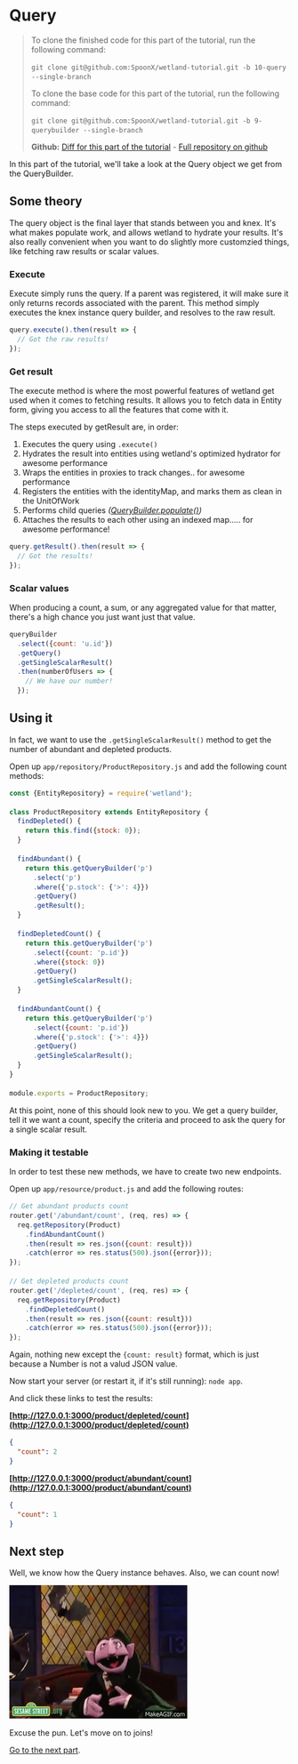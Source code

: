 # Query
> To clone the finished code for this part of the tutorial, run the following command:
>
> `git clone git@github.com:SpoonX/wetland-tutorial.git -b 10-query --single-branch`
>
> To clone the base code for this part of the tutorial, run the following command:
>
> `git clone git@github.com:SpoonX/wetland-tutorial.git -b 9-querybuilder --single-branch`
>
> **Github:** [Diff for this part of the tutorial](https://github.com/SpoonX/wetland-tutorial/compare/9-querybuilder...10-query?diff=split) - [Full repository on github](https://github.com/SpoonX/wetland-tutorial)

In this part of the tutorial, we'll take a look at the Query object we get from the QueryBuilder.

## Some theory
The query object is the final layer that stands between you and knex. It's what makes populate work, and allows wetland to hydrate your results. It's also really convenient when you want to do slightly more customzied things, like fetching raw results or scalar values.

### Execute
Execute simply runs the query. If a parent was registered, it will make sure it only returns records associated with the parent. This method simply executes the knex instance query builder, and resolves to the raw result.

```js
query.execute().then(result => {
  // Got the raw results!
});
```

### Get result
The execute method is where the most powerful features of wetland get used when it comes to fetching results.
It allows you to fetch data in Entity form, giving you access to all the features that come with it.

The steps executed by getResult are, in order:

1. Executes the query using `.execute()`
2. Hydrates the result into entities using wetland's optimized hydrator for awesome performance
3. Wraps the entities in proxies to track changes.. for awesome performance
4. Registers the entities with the identityMap, and marks them as clean in the UnitOfWork
5. Performs child queries _([QueryBuilder.populate()](./querybuilder.md#populate))_
6. Attaches the results to each other using an indexed map..... for awesome performance!

```js
query.getResult().then(result => {
  // Got the results!
});
```

### Scalar values
When producing a count, a sum, or any aggregated value for that matter, there's a high chance you just want just that value.

```js
queryBuilder
  .select({count: 'u.id'})
  .getQuery()
  .getSingleScalarResult()
  .then(numberOfUsers => {
    // We have our number!
  });
```

## Using it
In fact, we want to use the `.getSingleScalarResult()` method to get the number of abundant and depleted products.

Open up `app/repository/ProductRepository.js` and add the following count methods:

```js
const {EntityRepository} = require('wetland');

class ProductRepository extends EntityRepository {
  findDepleted() {
    return this.find({stock: 0});
  }

  findAbundant() {
    return this.getQueryBuilder('p')
      .select('p')
      .where({'p.stock': {'>': 4}})
      .getQuery()
      .getResult();
  }

  findDepletedCount() {
    return this.getQueryBuilder('p')
      .select({count: 'p.id'})
      .where({stock: 0})
      .getQuery()
      .getSingleScalarResult();
  }

  findAbundantCount() {
    return this.getQueryBuilder('p')
      .select({count: 'p.id'})
      .where({'p.stock': {'>': 4}})
      .getQuery()
      .getSingleScalarResult();
  }
}

module.exports = ProductRepository;
```

At this point, none of this should look new to you. We get a query builder, tell it we want a count, specify the criteria and proceed to ask the query for a single scalar result.

### Making it testable
In order to test these new methods, we have to create two new endpoints.

Open up `app/resource/product.js` and add the following routes:

```js
// Get abundant products count
router.get('/abundant/count', (req, res) => {
  req.getRepository(Product)
    .findAbundantCount()
    .then(result => res.json({count: result}))
    .catch(error => res.status(500).json({error}));
});

// Get depleted products count
router.get('/depleted/count', (req, res) => {
  req.getRepository(Product)
    .findDepletedCount()
    .then(result => res.json({count: result}))
    .catch(error => res.status(500).json({error}));
});
```

Again, nothing new except the `{count: result}` format, which is just because a Number is not a valud JSON value.

Now start your server (or restart it, if it's still running): `node app`.

And click these links to test the results:

**[http://127.0.0.1:3000/product/depleted/count](http://127.0.0.1:3000/product/depleted/count)**

```json
{
  "count": 2
}
```

**[http://127.0.0.1:3000/product/abundant/count](http://127.0.0.1:3000/product/abundant/count)**

```json
{
  "count": 1
}
```

## Next step
Well, we know how the Query instance behaves. Also, we can count now!

![](./media/count.gif)

Excuse the pun. Let's move on to joins!

[Go to the next part](joins.md).



